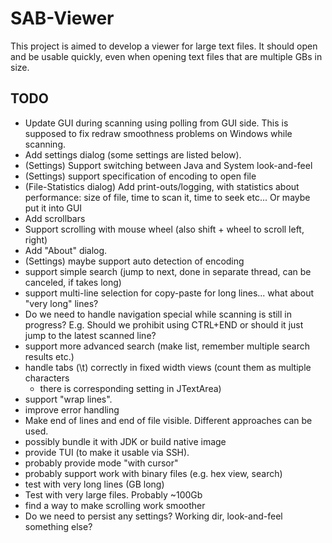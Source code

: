 # SAB-Viewer #

This project is aimed to develop a viewer for large text files.
It should open and be usable quickly, even when opening text files that are multiple GBs in size.

## TODO ##
* Update GUI during scanning using polling from GUI side. This is supposed to fix redraw smoothness problems on Windows while scanning.
* Add settings dialog (some settings are listed below).
* (Settings) Support switching between Java and System look-and-feel
* (Settings) support specification of encoding to open file
* (File-Statistics dialog) Add print-outs/logging, with statistics about performance: size of file, time to scan it, time to seek etc... Or maybe put it into GUI
* Add scrollbars
* Support scrolling with mouse wheel (also shift + wheel to scroll left, right)
* Add "About" dialog.
* (Settings) maybe support auto detection of encoding
* support simple search (jump to next, done in separate thread, can be canceled, if takes long)
* support multi-line selection for copy-paste for long lines... what about "very long" lines?
* Do we need to handle navigation special while scanning is still in progress?
  E.g. Should we prohibit using CTRL+END or should it just jump to the latest scanned line?
* support more advanced search (make list, remember multiple search results etc.)
* handle tabs (\t) correctly in fixed width views (count them as multiple characters 
  - there is corresponding setting in JTextArea)
* support "wrap lines".
* improve error handling
* Make end of lines and end of file visible. Different approaches can be used.
* possibly bundle it with JDK or build native image
* provide TUI (to make it usable via SSH).
* probably provide mode "with cursor"
* probably support work with binary files (e.g. hex view, search)
* test with very long lines (GB long)
* Test with very large files. Probably ~100Gb
* find a way to make scrolling work smoother
* Do we need to persist any settings? Working dir, look-and-feel something else?
